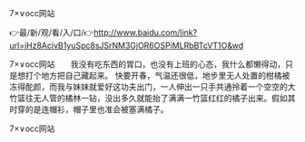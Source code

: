 7×∨occ网站

👉最/新/观/看/入/口/👉http://www.baidu.com/link?url=jHz8AcivB1yuSpc8sJSrNM3GjOR6OSPiMLRbBTcVT1O&wd

7×∨occ网站　　我没有吃东西的胃口，也没有上班的心态，我什么都懒得动，只是想打个地方把自己藏起来。
快要开春，气温还很低，地步里无人处置的柑橘被冻得酡颜，而我与妹妹就爱好这功夫出门，一人伸出一只手共通拎着一个空空的大竹篮往无人管的橘林一钻，没出多久就能抬了满满一竹篮红红的橘子出来。假如其时穿的是连帽衫，帽子里也准会被塞满橘子。


7×∨occ网站
